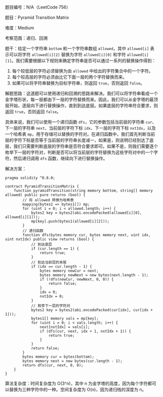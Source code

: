 题目编号：N/A（LeetCode 756）

题目：Pyramid Transition Matrix

难度：Medium

考察范围：递归、回溯

题干：给定一个字符串 `bottom` 和一个字符串数组 `allowed`，其中 `allowed[i]` 表示可以将字符 `allowed[i][2]` 替换为字符 `allowed[i][0]` 和字符 `allowed[i][1]`。我们需要根据以下规则来确定字符串是否可以通过一系列的替换操作得到：

1. 每个较低层的字符必须替换为由 `allowed` 中给出的字符集合中的一个字符。
2. 每个较高层的字符必须由比它下面一层的两个字符替换而来。
3. 如果可以将字符串替换为目标字符串，则返回 `true`，否则返回 `false`。

解题思路：这道题可以使用递归和回溯的思路来解决。我们可以将字符串看成一个金字塔形状，每一层都由下一层的字符替换而来。因此，我们可以从金字塔的最顶层开始，逐层向下进行替换操作，直到到达底层。如果底层的字符串符合要求，则返回 `true`，否则返回 `false`。

具体来说，我们可以使用一个递归函数 `dfs`，它的参数包括当前层的字符串 `cur`、下一层的字符串 `next`、当前层的字符下标 `idx`、下一层的字符下标 `nxtIdx`，以及一个哈希表 `mp`，用于存储可以替换的字符对。在递归函数中，我们首先判断当前层的字符下标是否等于当前层的字符串长度减一，如果是，则说明已经到达了底层，我们只需要判断底层的字符串是否符合要求即可。如果不是，则我们需要逐个枚举下一层的字符对，判断是否可以将当前层的字符替换为这些字符对中的一个字符，然后递归调用 `dfs` 函数，继续向下进行替换操作。

解决方案：

```solidity
pragma solidity ^0.8.0;

contract PyramidTransitionMatrix {
    function pyramidTransition(string memory bottom, string[] memory allowed) public pure returns (bool) {
        // 将 allowed 转换为哈希表
        mapping(bytes2 => bytes1[]) mp;
        for (uint i = 0; i < allowed.length; i++) {
            bytes2 key = bytes2(abi.encodePacked(allowed[i][0], allowed[i][1]));
            mp[key].push(bytes1(allowed[i][2]));
        }
        // 递归函数
        function dfs(bytes memory cur, bytes memory next, uint idx, uint nxtIdx) public view returns (bool) {
            // 到达底层
            if (cur.length == 1) {
                return true;
            }
            // 到达当前层的末尾
            if (idx == cur.length - 1) {
                bytes memory newCur = next;
                bytes memory newNext = new bytes(next.length - 1);
                if (!dfs(newCur, newNext, 0, 0)) {
                    return false;
                }
                idx = 0;
                nxtIdx = 0;
            }
            // 枚举下一层的字符对
            bytes2 key = bytes2(abi.encodePacked(cur[idx], cur[idx + 1]));
            bytes1[] memory vals = mp[key];
            for (uint i = 0; i < vals.length; i++) {
                next[nxtIdx] = vals[i];
                if (dfs(cur, next, idx + 1, nxtIdx + 1)) {
                    return true;
                }
            }
            return false;
        }
        bytes memory cur = bytes(bottom);
        bytes memory next = new bytes(cur.length - 1);
        return dfs(cur, next, 0, 0);
    }
}
```

算法复杂度：时间复杂度为 O(3^n)，其中 n 为金字塔的高度，因为每个字符都可以替换为三种字符中的一种。空间复杂度为 O(n)，因为递归栈的深度为 n。